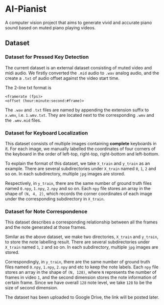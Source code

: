 # AI-Pianist
A computer vision project that aims to generate vivid and accurate piano sound based on muted piano playing videos.


## Dataset

### Dataset for Pressed Key Detection

The current dataset is an external dataset consisting of muted video and midi audio. We firstly converted the `.mid` audio to `.wav` analog audio, and the create a `.txt` of audio offset against the video start time.

The 2-line txt format is 

    <framerate (fps)>
    <offset (hour:minute:second:#frame)>

The `.wav` and `.txt` files are named by appending the extension suffix to `x.wmv`, i.e. `1.wmv.txt`. They are located next to the corresponding `.wmv` and the `.wmv.mid` files.

### Dataset for Keyboard Localization

This dataset consists of multiple images containing __complete__ keyboards in it. For each image, we manually labelled the coordinates of four corners of the keyboard in the order of left-top, right-top, right-bottom and left-bottom.

To explain the format of this dataset, we take `X_train` and `y_train` as an example. There are several subdirectories under `X_train` named `0`, `1`, `2` and so on. In each subdirectory, multiple `jpg` images are stored.

Respectively, in `y_train`, there are the same number of ground truth files named `0.npy`, `1.npy`, `2.npy` and so on. Each `npy` file stores an array in the shape of `(N, 4, 2)`, which records the corner coordinates of each image under the corresponding subdirectory in `X_train`.

### Dataset for Note Correspondence

This dataset describes a corresponding relationship between all the frames and the note generated at those frames. 

Similar as the above dataset, we make two directories, `X_train` and `y_train`, to store the note labelling result. There are several subdirectories under `X_train` named  `1`, `2` and so on. In each subdirectory, multiple `jpg` images are stored. 

Correspondingly, in `y_train`, there are the same number of ground truth files named `0.npy`, `1.npy`, `2.npy` and etc to keep the note labels. Each `npy` file stores an array in the shape of `(N, 128)`, where `N` represents the number of frames in video `1`, and the second dimension stores the note information of certain frame. Since we have overall `128` note level, we take `128` to be the size of second dimension.

The dataset has been uploaded to Google Drive, the link will be posted later.
